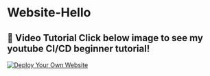 # Website-Hello

## 🎥 Video Tutorial Click below image to see my youtube CI/CD beginner tutorial!
[![Deploy Your Own Website](https://img.youtube.com/vi/BwOcUAWoXVo/0.jpg)](https://youtu.be/BwOcUAWoXVo?si=ZkSfXXIio90c_7EK)



